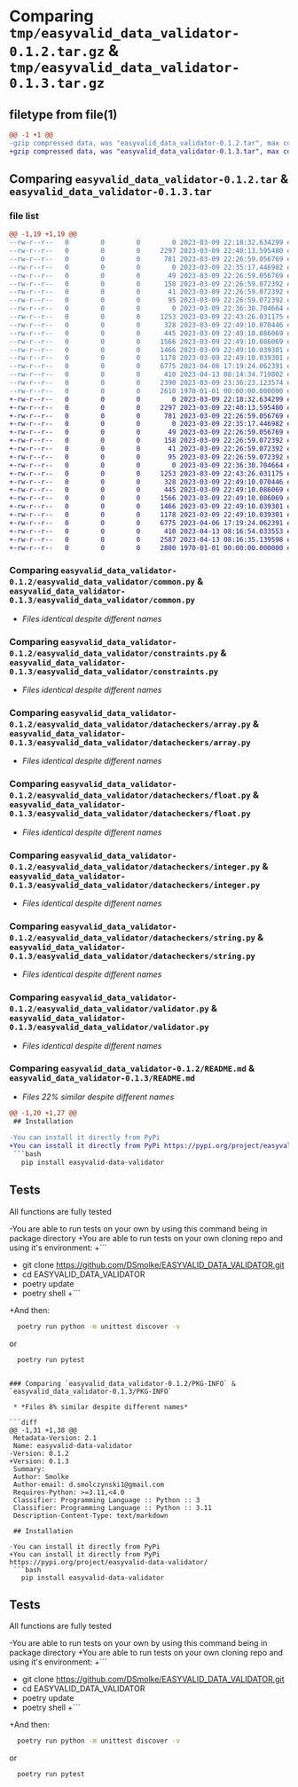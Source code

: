 # Comparing `tmp/easyvalid_data_validator-0.1.2.tar.gz` & `tmp/easyvalid_data_validator-0.1.3.tar.gz`

## filetype from file(1)

```diff
@@ -1 +1 @@
-gzip compressed data, was "easyvalid_data_validator-0.1.2.tar", max compression
+gzip compressed data, was "easyvalid_data_validator-0.1.3.tar", max compression
```

## Comparing `easyvalid_data_validator-0.1.2.tar` & `easyvalid_data_validator-0.1.3.tar`

### file list

```diff
@@ -1,19 +1,19 @@
--rw-r--r--   0        0        0        0 2023-03-09 22:18:32.634299 easyvalid_data_validator-0.1.2/easyvalid_data_validator/__init__.py
--rw-r--r--   0        0        0     2297 2023-03-09 22:40:13.595480 easyvalid_data_validator-0.1.2/easyvalid_data_validator/common.py
--rw-r--r--   0        0        0      781 2023-03-09 22:26:59.056769 easyvalid_data_validator-0.1.2/easyvalid_data_validator/constraints.py
--rw-r--r--   0        0        0        0 2023-03-09 22:35:17.446982 easyvalid_data_validator-0.1.2/easyvalid_data_validator/customexceptions/__init__.py
--rw-r--r--   0        0        0       49 2023-03-09 22:26:59.056769 easyvalid_data_validator-0.1.2/easyvalid_data_validator/customexceptions/array.py
--rw-r--r--   0        0        0      158 2023-03-09 22:26:59.072392 easyvalid_data_validator-0.1.2/easyvalid_data_validator/customexceptions/common.py
--rw-r--r--   0        0        0       41 2023-03-09 22:26:59.072392 easyvalid_data_validator-0.1.2/easyvalid_data_validator/customexceptions/integer.py
--rw-r--r--   0        0        0       95 2023-03-09 22:26:59.072392 easyvalid_data_validator-0.1.2/easyvalid_data_validator/customexceptions/string.py
--rw-r--r--   0        0        0        0 2023-03-09 22:36:30.704664 easyvalid_data_validator-0.1.2/easyvalid_data_validator/datacheckers/__init__.py
--rw-r--r--   0        0        0     1253 2023-03-09 22:43:26.031175 easyvalid_data_validator-0.1.2/easyvalid_data_validator/datacheckers/array.py
--rw-r--r--   0        0        0      328 2023-03-09 22:49:10.070446 easyvalid_data_validator-0.1.2/easyvalid_data_validator/datacheckers/boolean.py
--rw-r--r--   0        0        0      445 2023-03-09 22:49:10.086069 easyvalid_data_validator-0.1.2/easyvalid_data_validator/datacheckers/dictionary.py
--rw-r--r--   0        0        0     1566 2023-03-09 22:49:10.086069 easyvalid_data_validator-0.1.2/easyvalid_data_validator/datacheckers/float.py
--rw-r--r--   0        0        0     1466 2023-03-09 22:49:10.039301 easyvalid_data_validator-0.1.2/easyvalid_data_validator/datacheckers/integer.py
--rw-r--r--   0        0        0     1178 2023-03-09 22:49:10.039301 easyvalid_data_validator-0.1.2/easyvalid_data_validator/datacheckers/string.py
--rw-r--r--   0        0        0     6775 2023-04-06 17:19:24.062391 easyvalid_data_validator-0.1.2/easyvalid_data_validator/validator.py
--rw-r--r--   0        0        0      410 2023-04-13 08:14:34.719802 easyvalid_data_validator-0.1.2/pyproject.toml
--rw-r--r--   0        0        0     2390 2023-03-09 23:36:23.123574 easyvalid_data_validator-0.1.2/README.md
--rw-r--r--   0        0        0     2610 1970-01-01 00:00:00.000000 easyvalid_data_validator-0.1.2/PKG-INFO
+-rw-r--r--   0        0        0        0 2023-03-09 22:18:32.634299 easyvalid_data_validator-0.1.3/easyvalid_data_validator/__init__.py
+-rw-r--r--   0        0        0     2297 2023-03-09 22:40:13.595480 easyvalid_data_validator-0.1.3/easyvalid_data_validator/common.py
+-rw-r--r--   0        0        0      781 2023-03-09 22:26:59.056769 easyvalid_data_validator-0.1.3/easyvalid_data_validator/constraints.py
+-rw-r--r--   0        0        0        0 2023-03-09 22:35:17.446982 easyvalid_data_validator-0.1.3/easyvalid_data_validator/customexceptions/__init__.py
+-rw-r--r--   0        0        0       49 2023-03-09 22:26:59.056769 easyvalid_data_validator-0.1.3/easyvalid_data_validator/customexceptions/array.py
+-rw-r--r--   0        0        0      158 2023-03-09 22:26:59.072392 easyvalid_data_validator-0.1.3/easyvalid_data_validator/customexceptions/common.py
+-rw-r--r--   0        0        0       41 2023-03-09 22:26:59.072392 easyvalid_data_validator-0.1.3/easyvalid_data_validator/customexceptions/integer.py
+-rw-r--r--   0        0        0       95 2023-03-09 22:26:59.072392 easyvalid_data_validator-0.1.3/easyvalid_data_validator/customexceptions/string.py
+-rw-r--r--   0        0        0        0 2023-03-09 22:36:30.704664 easyvalid_data_validator-0.1.3/easyvalid_data_validator/datacheckers/__init__.py
+-rw-r--r--   0        0        0     1253 2023-03-09 22:43:26.031175 easyvalid_data_validator-0.1.3/easyvalid_data_validator/datacheckers/array.py
+-rw-r--r--   0        0        0      328 2023-03-09 22:49:10.070446 easyvalid_data_validator-0.1.3/easyvalid_data_validator/datacheckers/boolean.py
+-rw-r--r--   0        0        0      445 2023-03-09 22:49:10.086069 easyvalid_data_validator-0.1.3/easyvalid_data_validator/datacheckers/dictionary.py
+-rw-r--r--   0        0        0     1566 2023-03-09 22:49:10.086069 easyvalid_data_validator-0.1.3/easyvalid_data_validator/datacheckers/float.py
+-rw-r--r--   0        0        0     1466 2023-03-09 22:49:10.039301 easyvalid_data_validator-0.1.3/easyvalid_data_validator/datacheckers/integer.py
+-rw-r--r--   0        0        0     1178 2023-03-09 22:49:10.039301 easyvalid_data_validator-0.1.3/easyvalid_data_validator/datacheckers/string.py
+-rw-r--r--   0        0        0     6775 2023-04-06 17:19:24.062391 easyvalid_data_validator-0.1.3/easyvalid_data_validator/validator.py
+-rw-r--r--   0        0        0      410 2023-04-13 08:16:54.033553 easyvalid_data_validator-0.1.3/pyproject.toml
+-rw-r--r--   0        0        0     2587 2023-04-13 08:16:35.139598 easyvalid_data_validator-0.1.3/README.md
+-rw-r--r--   0        0        0     2800 1970-01-01 00:00:00.000000 easyvalid_data_validator-0.1.3/PKG-INFO
```

### Comparing `easyvalid_data_validator-0.1.2/easyvalid_data_validator/common.py` & `easyvalid_data_validator-0.1.3/easyvalid_data_validator/common.py`

 * *Files identical despite different names*

### Comparing `easyvalid_data_validator-0.1.2/easyvalid_data_validator/constraints.py` & `easyvalid_data_validator-0.1.3/easyvalid_data_validator/constraints.py`

 * *Files identical despite different names*

### Comparing `easyvalid_data_validator-0.1.2/easyvalid_data_validator/datacheckers/array.py` & `easyvalid_data_validator-0.1.3/easyvalid_data_validator/datacheckers/array.py`

 * *Files identical despite different names*

### Comparing `easyvalid_data_validator-0.1.2/easyvalid_data_validator/datacheckers/float.py` & `easyvalid_data_validator-0.1.3/easyvalid_data_validator/datacheckers/float.py`

 * *Files identical despite different names*

### Comparing `easyvalid_data_validator-0.1.2/easyvalid_data_validator/datacheckers/integer.py` & `easyvalid_data_validator-0.1.3/easyvalid_data_validator/datacheckers/integer.py`

 * *Files identical despite different names*

### Comparing `easyvalid_data_validator-0.1.2/easyvalid_data_validator/datacheckers/string.py` & `easyvalid_data_validator-0.1.3/easyvalid_data_validator/datacheckers/string.py`

 * *Files identical despite different names*

### Comparing `easyvalid_data_validator-0.1.2/easyvalid_data_validator/validator.py` & `easyvalid_data_validator-0.1.3/easyvalid_data_validator/validator.py`

 * *Files identical despite different names*

### Comparing `easyvalid_data_validator-0.1.2/README.md` & `easyvalid_data_validator-0.1.3/README.md`

 * *Files 22% similar despite different names*

```diff
@@ -1,20 +1,27 @@
 ## Installation
 
-You can install it directly from PyPi
+You can install it directly from PyPi https://pypi.org/project/easyvalid-data-validator/
 ```bash
   pip install easyvalid-data-validator
 ```
     
 ## Tests
 
 All functions are fully tested
 
-You are able to run tests on your own by using this command being in package directory
+You are able to run tests on your own cloning repo and using it's environment:
+```
+  git clone https://github.com/DSmolke/EASYVALID_DATA_VALIDATOR.git
+  cd EASYVALID_DATA_VALIDATOR
+  poetry update
+  poetry shell
+```
 
+And then:
 ```bash
   poetry run python -m unittest discover -v
 ```
 or
 ```bash
   poetry run pytest
 ```
```

### Comparing `easyvalid_data_validator-0.1.2/PKG-INFO` & `easyvalid_data_validator-0.1.3/PKG-INFO`

 * *Files 8% similar despite different names*

```diff
@@ -1,31 +1,38 @@
 Metadata-Version: 2.1
 Name: easyvalid-data-validator
-Version: 0.1.2
+Version: 0.1.3
 Summary: 
 Author: Smolke
 Author-email: d.smolczynski1@gmail.com
 Requires-Python: >=3.11,<4.0
 Classifier: Programming Language :: Python :: 3
 Classifier: Programming Language :: Python :: 3.11
 Description-Content-Type: text/markdown
 
 ## Installation
 
-You can install it directly from PyPi
+You can install it directly from PyPi https://pypi.org/project/easyvalid-data-validator/
 ```bash
   pip install easyvalid-data-validator
 ```
     
 ## Tests
 
 All functions are fully tested
 
-You are able to run tests on your own by using this command being in package directory
+You are able to run tests on your own cloning repo and using it's environment:
+```
+  git clone https://github.com/DSmolke/EASYVALID_DATA_VALIDATOR.git
+  cd EASYVALID_DATA_VALIDATOR
+  poetry update
+  poetry shell
+```
 
+And then:
 ```bash
   poetry run python -m unittest discover -v
 ```
 or
 ```bash
   poetry run pytest
 ```
```

